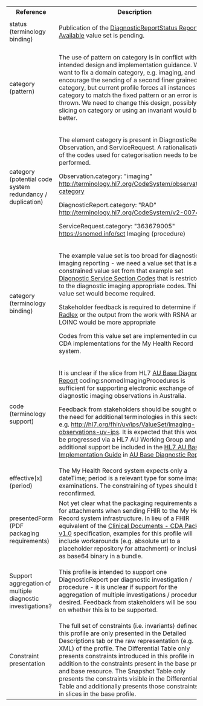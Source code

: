 <table class="list" width="100%">
<tbody>
  <tr>
    <th>Reference</th>
    <th>Description</th>
    <th>Issue No.</th>
  </tr>
   <tr>
        <td>status (terminology binding)</td>
        <td><p>Publication of the <a href="https://healthterminologies.gov.au/fhir/ValueSet/diagnosticreportstatus-report-available-1">DiagnosticReportStatus Report Available</a> value set is pending.</p></td>
        <td>See <a href="https://github.com/AuDigitalHealth/ci-fhir-r4/issues/58">ci-fhir-r4/issues/58</a></td>
      </tr>
      <tr>
      <tr>
    <td>category (pattern)</td>
    <td><p>The use of pattern on category is in conflict with the intended design and implementation guidance. We want to fix a domain category, e.g. imaging, and encourage the sending of a second finer grained category, but current profile forces all instances of category to match the fixed pattern or an error is thrown. We need to change this design, possibly slicing on category or using an invariant would be better.</p></td>
    <td>See <a href="https://github.com/AuDigitalHealth/ci-fhir-r4/issues/87">ci-fhir-r4/issues/87</a></td>
   </tr>
    <td>category (potential code system redundancy / duplication)</td>
    <td><p>The element category is present in DiagnosticReport, Observation, and ServiceRequest. A rationalisation of the codes used for categorisation needs to be performed.</p>
        <p>Observation.category: "imaging" <a href="http://hl7.org/fhir/R4/codesystem-observation-category.html">http://terminology.hl7.org/CodeSystem/observation-category</a></p>
        <p>DiagnosticReport.category: "RAD" <a href="http://hl7.org/fhir/R4/v2/0074/index.html">http://terminology.hl7.org/CodeSystem/v2-0074</a></p>
        <p>ServiceRequest.category: "363679005" <a href="http://hl7.org/fhir/R4/snomedct.html">https://snomed.info/sct</a> Imaging (procedure)</p></td>
    <td>See <a href="https://github.com/AuDigitalHealth/ci-fhir-r4/issues/28">ci-fhir-r4/issues/28</a></td>
   </tr>
    <tr>
    <td>category (terminology binding)</td>
    <td><p>The example value set is too broad for diagnostic imaging reporting - we need a value set that is a constrained value set from that example set <a href="http://hl7.org/fhir/R4/valueset-diagnostic-service-sections.html">Diagnostic Service Section Codes</a> that is restricted to the diagnostic imaging appropriate codes. This value set would become required.</p>
        <p>Stakeholder feedback is required to determine if <a href="https://www.rsna.org/en/practice-tools/data-tools-and-standards/radlex-radiology-lexicon">Radlex</a> or the output from the work with RSNA and LOINC would be more appropriate</p>
        <p>Codes from this value set are implemented in current CDA implementations for the My Health Record system.</p></td>
    <td>See <a href="https://github.com/AuDigitalHealth/ci-fhir-r4/issues/55">ci-fhir-r4/issues/55</a>, and <a href="https://jira.aws.tooling/browse/FTR-954">jira.aws.tooling/browse/FTR-954</a></td>
   </tr>
   <tr>
    <td>code (terminology support)</td>
    <td><p>It is unclear if the slice from HL7 <a href="http://build.fhir.org/ig/hl7au/au-fhir-base/StructureDefinition-au-diagnosticreport.html">AU Base Diagnostic Report</a> coding:snomedImagingProcedures is sufficient for supporting electronic exchange of diagnostic imaging observations in Australia.</p>
        <p>Feedback from stakeholders should be sought on the need for additional terminologies in this sector, e.g. <a href="http://hl7.org/fhir/uv/ips/ValueSet/imaging-observations-uv-ips">http://hl7.org/fhir/uv/ips/ValueSet/imaging-observations-uv-ips</a>. It is expected that this would be progressed via a HL7 AU Working Group and any additional support be included in the <a href="http://build.fhir.org/ig/hl7au/au-fhir-base/index.html">HL7 AU Base Implementation Guide</a> in <a href="http://build.fhir.org/ig/hl7au/au-fhir-base/StructureDefinition-au-diagnosticreport.html">AU Base Diagnostic Report</a>.</p></td>
    <td>See <a href="https://github.com/hl7au/au-fhir-base/issues/407">au-fhir-base/issues/407</a></td>
   </tr>
      <tr>
    <td>effective[x] (period)</td>
    <td>The My Health Record system expects only a dateTime; period is a relevant type for some imaging examinations. The constraining of types should be reconfirmed.</td>
    <td>See <a href="https://github.com/AuDigitalHealth/ci-fhir-r4/issues/47">ci-fhir-r4/issues/47</a></td>
   </tr>
      <tr>
    <td>presentedForm (PDF packaging requirements)</td>
    <td>Not yet clear what the packaging requirements are for attachments when sending FHIR to the My Health Record system infrastructure. In lieu of a FHIR equivalent of the <a href="https://developer.digitalhealth.gov.au/specifications/clinical-documents/ep-1962-2014/nehta-1229-2011">Clinical Documents - CDA Package v1.0</a> specification, examples for this profile will include workarounds (e.g. absolute url to a placeholder repository for attachment) or inclusion as base64 binary in a bundle.</td>
    <td>See <a href="https://github.com/AuDigitalHealth/ci-fhir-r4/issues/74">ci-fhir-r4/issues/74</a></td>
   </tr>
      <tr>
    <td>Support aggregation of multiple diagnostic investigations?</td>
    <td><p>This profile is intended to support one DiagnosticReport per diagnostic investigation / procedure - it is unclear if support for the aggregation of multiple investigations / procedures is desired. Feedback from stakeholders will be sought on whether this is to be supported.</p></td>
    <td>See <a href="https://github.com/AuDigitalHealth/ci-fhir-r4/issues/88">ci-fhir-r4/issues/88</a></td>
   </tr>
   <tr>
    <td>Constraint presentation</td>
    <td>The full set of constraints (i.e. invariants) defined in this profile are only presented in the Detailed Descriptions tab or the raw representation (e.g. XML) of the profile. The Differential Table only presents constraints introduced in this profile in addition to the constraints present in the base profile and base resource. The Snapshot Table only presents the constraints visible in the Differential Table and additionally presents those constraints set in slices in the base profile.</td>
    <td>See Zulip <a href="https://chat.fhir.org/#narrow/stream/179252-IG-creation/topic/Derived.20profile.20snapshot.20missing.20upstream.20invariants">Derived profile snapshot missing upstream invariants</a> stream</td>
   </tr>   
</tbody>
</table>
